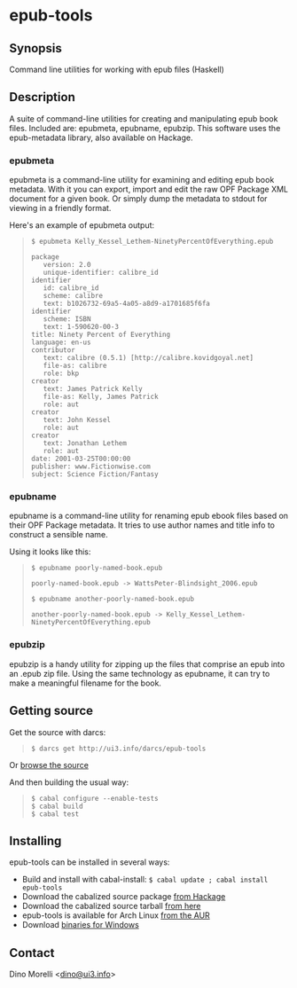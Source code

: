 # epub-tools


## Synopsis

Command line utilities for working with epub files (Haskell)


## Description

A suite of command-line utilities for creating and manipulating epub book files. Included are: epubmeta, epubname, epubzip. This software uses the epub-metadata library, also available on Hackage.

### epubmeta

epubmeta is a command-line utility for examining and editing epub book metadata. With it you can export, import and edit the raw OPF Package XML document for a given book. Or simply dump the metadata to stdout for viewing in a friendly format.

Here's an example of epubmeta output:

>     $ epubmeta Kelly_Kessel_Lethem-NinetyPercentOfEverything.epub
>
>     package
>        version: 2.0
>        unique-identifier: calibre_id
>     identifier
>        id: calibre_id
>        scheme: calibre
>        text: b1026732-69a5-4a05-a8d9-a1701685f6fa
>     identifier
>        scheme: ISBN
>        text: 1-590620-00-3
>     title: Ninety Percent of Everything
>     language: en-us
>     contributor
>        text: calibre (0.5.1) [http://calibre.kovidgoyal.net]
>        file-as: calibre
>        role: bkp
>     creator
>        text: James Patrick Kelly
>        file-as: Kelly, James Patrick
>        role: aut
>     creator
>        text: John Kessel
>        role: aut
>     creator
>        text: Jonathan Lethem
>        role: aut
>     date: 2001-03-25T00:00:00
>     publisher: www.Fictionwise.com
>     subject: Science Fiction/Fantasy

### epubname

epubname is a command-line utility for renaming epub ebook files based on their OPF Package metadata. It tries to use author names and title info to construct a sensible name.

Using it looks like this:

>     $ epubname poorly-named-book.epub
>
>     poorly-named-book.epub -> WattsPeter-Blindsight_2006.epub
>
>     $ epubname another-poorly-named-book.epub
>
>     another-poorly-named-book.epub -> Kelly_Kessel_Lethem-NinetyPercentOfEverything.epub

### epubzip

epubzip is a handy utility for zipping up the files that comprise an epub into an .epub zip file. Using the same technology as epubname, it can try to make a meaningful filename for the book.


## Getting source

Get the source with darcs:

>     $ darcs get http://ui3.info/darcs/epub-tools

Or [browse the source](http://ui3.info/darcs/epub-tools)

And then building the usual way:

>     $ cabal configure --enable-tests
>     $ cabal build
>     $ cabal test


## Installing

epub-tools can be installed in several ways:

- Build and install with cabal-install:
  `$ cabal update ; cabal install epub-tools`
- Download the cabalized source package [from Hackage](http://hackage.haskell.org/package/epub-tools)
- Download the cabalized source tarball [from here](http://ui3.info/d/proj/epub-tools/epub-tools-2.4.tar.gz)
- epub-tools is available for Arch Linux [from the AUR](http://aur.archlinux.org/packages/epub-tools/)
- Download [binaries for Windows](http://ui3.info/d/proj/epub-tools/epub-tools-2.4-win.zip)


## Contact

Dino Morelli <[dino@ui3.info](mailto:dino@ui3.info)>
